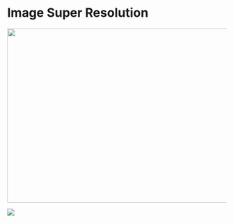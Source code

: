 # Image Super Resolution

<img src="https://blog.paperspace.com/content/images/size/w1000/2020/08/download.jpg" width="512" height="400">
     
![](http://pixel.kyb.tuebingen.mpg.de/obd/obdanimation.gif)
